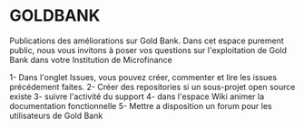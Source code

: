 GOLDBANK
========

Publications des améliorations sur Gold Bank.
Dans cet espace purement public, nous vous invitons à poser vos questions sur l'exploitation de Gold Bank
dans votre Institution de Microfinance

1- Dans l'onglet Issues, vous pouvez créer, commenter et lire les issues précédement faites.
2- Créer des repositories si un sous-projet open source existe
3- suivre l'activité du support
4- dans l'espace Wiki animer la documentation fonctionnelle
5- Mettre a disposition un forum pour les utilisateurs de Gold Bank
